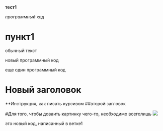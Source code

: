 **тест1**

*программный код*

# пункт1

обычный текст

новый программный код

еще один программный код
# Новый заголовок
**Инструкция, как писать курсивом
##второй загловок

#Для того, чтобы доваить картинку чего-то, необходимо всеголишь ![](%D0%A7%D1%82%D0%BE_%D1%82%D0%BE.png)

это новый код, написанный в ветке1